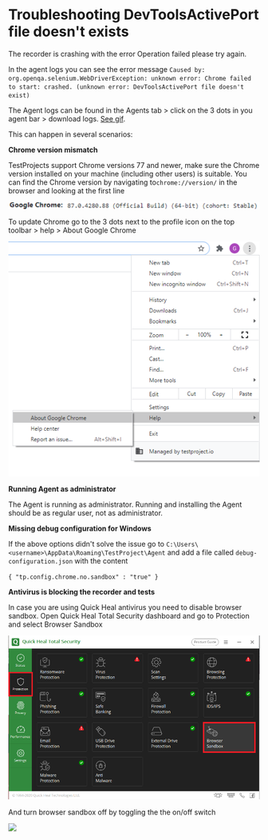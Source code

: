 # Troubleshooting DevToolsActivePort file doesn't exists

The recorder is crashing with the error Operation failed please try again.

In the agent logs you can see the error message `Caused by: org.openqa.selenium.WebDriverException: unknown error: Chrome failed to start: crashed. (unknown error: DevToolsActivePort file doesn't exist)`

The Agent logs can be found in the Agents tab &gt; click on the 3 dots in you agent bar &gt; download logs. [See gif](https://downloads.intercomcdn.com/i/o/148685195/28ed8bab622f67fe3d364baf/FkjHUZVhLW.gif).

This can happen in several scenarios:

**Chrome version mismatch**

TestProjects support Chrome versions 77 and newer, make sure the Chrome version installed on your machine \(including other users\) is suitable. You can find the Chrome version by navigating to`chrome://version/` in the browser and looking at the first line  

![](../.gitbook/assets/image%20%28227%29%20%281%29%20%281%29%20%281%29.png)

To update Chrome go to the 3 dots next to the profile icon on the top toolbar &gt; help &gt; About Google Chrome

![](../.gitbook/assets/image-1-%20%283%29%20%283%29%20%283%29%20%282%29%20%283%29%20%283%29.png)

**Running Agent as administrator**

The Agent is running as administrator. Running and installing the Agent should be as regular user, not as administrator.

**Missing debug configuration for Windows**

If the above options didn't solve the issue go to `C:\Users\<username>\AppData\Roaming\TestProject\Agent` and add a file called `debug-configuration.json` with the content

`{ "tp.config.chrome.no.sandbox" : "true" }`

**Antivirus is blocking the recorder and tests**

In case you are using Quick Heal antivirus you need to disable browser sandbox. Open Quick Heal Total Security dashboard and go to Protection and select Browser Sandbox

![](../.gitbook/assets/capture%20%282%29%20%282%29%20%282%29%20%282%29%20%282%29%20%281%29.png)

And turn browser sandbox off by toggling the the on/off switch

![](../.gitbook/assets/capture1%20%281%29.png)

 



